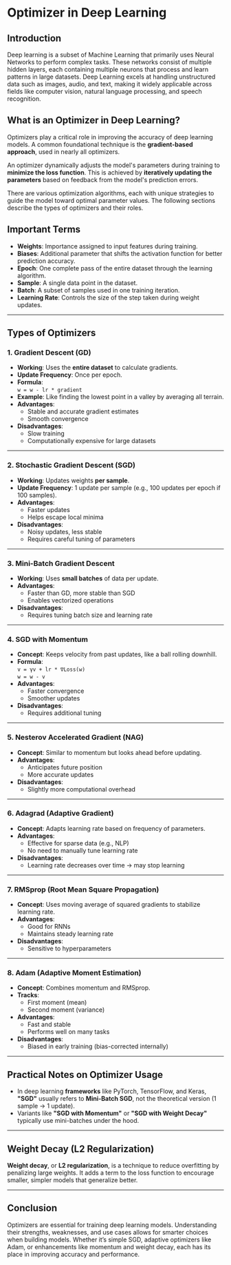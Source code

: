 # Optimizer in Deep Learning

## Introduction

Deep learning is a subset of Machine Learning that primarily uses Neural Networks to perform complex tasks. These networks consist of multiple hidden layers, each containing multiple neurons that process and learn patterns in large datasets. Deep Learning excels at handling unstructured data such as images, audio, and text, making it widely applicable across fields like computer vision, natural language processing, and speech recognition.

## What is an Optimizer in Deep Learning?

Optimizers play a critical role in improving the accuracy of deep learning models. A common foundational technique is the **gradient-based approach**, used in nearly all optimizers.

An optimizer dynamically adjusts the model's parameters during training to **minimize the loss function**. This is achieved by **iteratively updating the parameters** based on feedback from the model's prediction errors.

There are various optimization algorithms, each with unique strategies to guide the model toward optimal parameter values. The following sections describe the types of optimizers and their roles.

## Important Terms

- **Weights**: Importance assigned to input features during training.
- **Biases**: Additional parameter that shifts the activation function for better prediction accuracy.
- **Epoch**: One complete pass of the entire dataset through the learning algorithm.
- **Sample**: A single data point in the dataset.
- **Batch**: A subset of samples used in one training iteration.
- **Learning Rate**: Controls the size of the step taken during weight updates.

---

## Types of Optimizers

### 1. Gradient Descent (GD)

- **Working**: Uses the **entire dataset** to calculate gradients.
- **Update Frequency**: Once per epoch.
- **Formula**:  
  `w = w - lr * gradient`
- **Example**: Like finding the lowest point in a valley by averaging all terrain.
- **Advantages**:
  - Stable and accurate gradient estimates
  - Smooth convergence
- **Disadvantages**:
  - Slow training
  - Computationally expensive for large datasets

---

### 2. Stochastic Gradient Descent (SGD)

- **Working**: Updates weights **per sample**.
- **Update Frequency**: 1 update per sample (e.g., 100 updates per epoch if 100 samples).
- **Advantages**:
  - Faster updates
  - Helps escape local minima
- **Disadvantages**:
  - Noisy updates, less stable
  - Requires careful tuning of parameters

---

### 3. Mini-Batch Gradient Descent

- **Working**: Uses **small batches** of data per update.
- **Advantages**:
  - Faster than GD, more stable than SGD
  - Enables vectorized operations
- **Disadvantages**:
  - Requires tuning batch size and learning rate

---

### 4. SGD with Momentum

- **Concept**: Keeps velocity from past updates, like a ball rolling downhill.
- **Formula**:  
  `v = γv + lr * ∇Loss(w)`  
  `w = w - v`
- **Advantages**:
  - Faster convergence
  - Smoother updates
- **Disadvantages**:
  - Requires additional tuning

---

### 5. Nesterov Accelerated Gradient (NAG)

- **Concept**: Similar to momentum but looks ahead before updating.
- **Advantages**:
  - Anticipates future position
  - More accurate updates
- **Disadvantages**:
  - Slightly more computational overhead

---

### 6. Adagrad (Adaptive Gradient)

- **Concept**: Adapts learning rate based on frequency of parameters.
- **Advantages**:
  - Effective for sparse data (e.g., NLP)
  - No need to manually tune learning rate
- **Disadvantages**:
  - Learning rate decreases over time → may stop learning

---

### 7. RMSprop (Root Mean Square Propagation)

- **Concept**: Uses moving average of squared gradients to stabilize learning rate.
- **Advantages**:
  - Good for RNNs
  - Maintains steady learning rate
- **Disadvantages**:
  - Sensitive to hyperparameters

---

### 8. Adam (Adaptive Moment Estimation)

- **Concept**: Combines momentum and RMSprop.
- **Tracks**:
  - First moment (mean)
  - Second moment (variance)
- **Advantages**:
  - Fast and stable
  - Performs well on many tasks
- **Disadvantages**:
  - Biased in early training (bias-corrected internally)

---

## Practical Notes on Optimizer Usage

- In deep learning **frameworks** like PyTorch, TensorFlow, and Keras, **"SGD"** usually refers to **Mini-Batch SGD**, not the theoretical version (1 sample → 1 update).
- Variants like **"SGD with Momentum"** or **"SGD with Weight Decay"** typically use mini-batches under the hood.

---

## Weight Decay (L2 Regularization)

**Weight decay**, or **L2 regularization**, is a technique to reduce overfitting by penalizing large weights. It adds a term to the loss function to encourage smaller, simpler models that generalize better.

---

## Conclusion

Optimizers are essential for training deep learning models. Understanding their strengths, weaknesses, and use cases allows for smarter choices when building models. Whether it’s simple SGD, adaptive optimizers like Adam, or enhancements like momentum and weight decay, each has its place in improving accuracy and performance.
